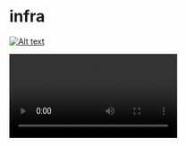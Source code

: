 # infra

[![Alt text](https://img.youtube.com/vi/jkS7ZbTbtkA/0.jpg)](https://youtu.be/jkS7ZbTbtkA)

![Teste](velo.mp4)
